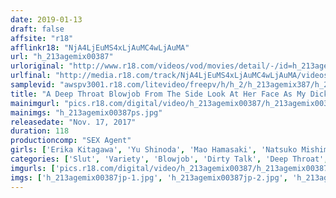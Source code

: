 ```yaml
---
date: 2019-01-13
draft: false
affsite: "r18"
afflinkr18: "NjA4LjEuMS4xLjAuMC4wLjAuMA"
url: "h_213agemix00387"
urloriginal: "http://www.r18.com/videos/vod/movies/detail/-/id=h_213agemix00387"
urlfinal: "http://media.r18.com/track/NjA4LjEuMS4xLjAuMC4wLjAuMA/videos/vod/movies/detail/-/id=h_213agemix00387"
samplevid: "awspv3001.r18.com/litevideo/freepv/h/h_2/h_213agemix387/h_213agemix387_dmb_w.mp4"
title: "A Deep Throat Blowjob From The Side Look At Her Face As My Dick Is Poking Through Her Cheeks, And I Slide It In And Out While She Drools And Slobbers All Over It A 90 Degrees Different Way Of Doing Things"
mainimgurl: "pics.r18.com/digital/video/h_213agemix00387/h_213agemix00387ps.jpg"
mainimgs: "h_213agemix00387ps.jpg"
releasedate: "Nov. 17, 2017"
duration: 118
productioncomp: "SEX Agent"
girls: ['Erika Kitagawa', 'Yu Shinoda', 'Mao Hamasaki', 'Natsuko Mishima', 'Arisa Hanyu', 'Akari Mitani', 'Ai Sena']
categories: ['Slut', 'Variety', 'Blowjob', 'Dirty Talk', 'Deep Throat', 'Hi-Def']
imgurls: ['pics.r18.com/digital/video/h_213agemix00387/h_213agemix00387jp-1.jpg', 'pics.r18.com/digital/video/h_213agemix00387/h_213agemix00387jp-2.jpg', 'pics.r18.com/digital/video/h_213agemix00387/h_213agemix00387jp-3.jpg', 'pics.r18.com/digital/video/h_213agemix00387/h_213agemix00387jp-4.jpg', 'pics.r18.com/digital/video/h_213agemix00387/h_213agemix00387jp-5.jpg', 'pics.r18.com/digital/video/h_213agemix00387/h_213agemix00387jp-6.jpg', 'pics.r18.com/digital/video/h_213agemix00387/h_213agemix00387jp-7.jpg', 'pics.r18.com/digital/video/h_213agemix00387/h_213agemix00387jp-8.jpg', 'pics.r18.com/digital/video/h_213agemix00387/h_213agemix00387jp-9.jpg', 'pics.r18.com/digital/video/h_213agemix00387/h_213agemix00387jp-10.jpg', 'pics.r18.com/digital/video/h_213agemix00387/h_213agemix00387jp-11.jpg', 'pics.r18.com/digital/video/h_213agemix00387/h_213agemix00387jp-12.jpg', 'pics.r18.com/digital/video/h_213agemix00387/h_213agemix00387jp-13.jpg', 'pics.r18.com/digital/video/h_213agemix00387/h_213agemix00387jp-14.jpg', 'pics.r18.com/digital/video/h_213agemix00387/h_213agemix00387jp-15.jpg', 'pics.r18.com/digital/video/h_213agemix00387/h_213agemix00387jp-16.jpg', 'pics.r18.com/digital/video/h_213agemix00387/h_213agemix00387jp-17.jpg']
imgs: ['h_213agemix00387jp-1.jpg', 'h_213agemix00387jp-2.jpg', 'h_213agemix00387jp-3.jpg', 'h_213agemix00387jp-4.jpg', 'h_213agemix00387jp-5.jpg', 'h_213agemix00387jp-6.jpg', 'h_213agemix00387jp-7.jpg', 'h_213agemix00387jp-8.jpg', 'h_213agemix00387jp-9.jpg', 'h_213agemix00387jp-10.jpg', 'h_213agemix00387jp-11.jpg', 'h_213agemix00387jp-12.jpg', 'h_213agemix00387jp-13.jpg', 'h_213agemix00387jp-14.jpg', 'h_213agemix00387jp-15.jpg', 'h_213agemix00387jp-16.jpg', 'h_213agemix00387jp-17.jpg']
---
```

